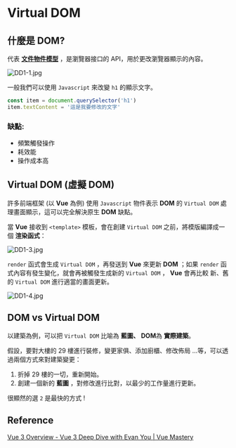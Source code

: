 # Virtual DOM

## 什麼是 DOM?

代表 [**文件物件模型**](/JavaScript/dom) ，是瀏覽器接口的 API，用於更改瀏覽器顯示的內容。

![DD1-1.jpg](/Javascript/img/virtual-dom-1.jpg)

一般我們可以使用 `Javascript` 來改變 `h1` 的顯示文字。

```js
const item = document.querySelector('h1')
item.textContent = '這是我要修改的文字'
```

### 缺點:

- 頻繁觸發操作
- 耗效能
- 操作成本高

## Virtual DOM (虛擬 DOM)

許多前端框架 (以 **Vue** 為例) 使用 `Javascript` 物件表示 **DOM** 的 `Virtual DOM` 處理畫面顯示，這可以完全解決原生 **DOM** 缺點。

當 **Vue** 接收到 `<template>` 模板，會在創建 `Virtual DOM` 之前，將模版編譯成一個 **渲染函式**：

![DD1-3.jpg](/Javascript/img/virtual-dom-2.jpg)

`render` 函式會生成 `Virtual DOM` ，再發送到 **Vue** 來更新 **DOM** ；如果 `render` 函式內容有發生變化，就會再被觸發生成新的 `Virtual DOM` ， **Vue** 會再比較 新、舊的 `Virtual DOM` 進行適當的畫面更新。

![DD1-4.jpg](/Javascript/img/virtual-dom-3.jpg)

## DOM vs Virtual DOM

以建築為例，可以把 `Virtual DOM` 比喻為 **藍圖、** **DOM**為 **實際建築**。

假設，要對大樓的 29 樓進行裝修，變更家俱、添加廚櫃、修改佈局 ...等，可以透過兩個方式來對建築變更：

1.  折掉 29 樓的一切，重新開始。
2.  創建一個新的 **藍圖** ，對修改進行比對，以最少的工作量進行更新。

很顯然的選 `2` 是最快的方式 !

## Reference

[Vue 3 Overview - Vue 3 Deep Dive with Evan You | Vue Mastery](https://www.vuemastery.com/courses/vue3-deep-dive-with-evan-you/vue3-overview/)